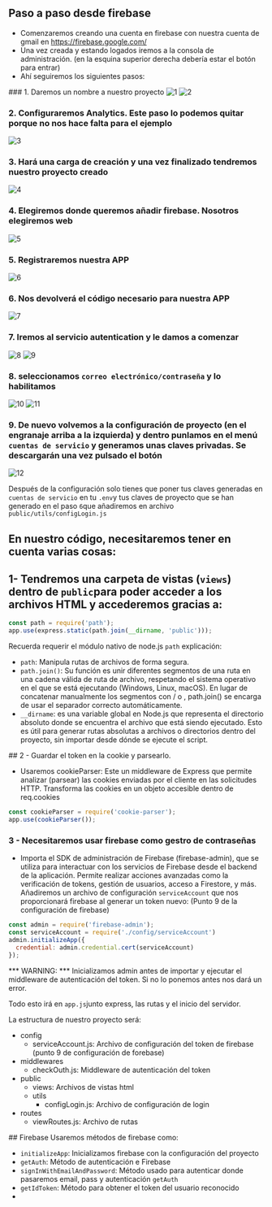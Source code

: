 ## Paso a paso desde firebase

- Comenzaremos creando una cuenta en firebase con nuestra cuenta de gmail en https://firebase.google.com/
- Una vez creada y estando logados iremos a la consola de administración. (en la esquina superior derecha debería estar el botón para entrar) 
- Ahí seguiremos los siguientes pasos:


### 1. Daremos un nombre a nuestro proyecto
![1](./img/1.png)
![2](./img/2.png)

### 2. Configuraremos Analytics. Este paso lo podemos quitar porque no nos hace falta para el ejemplo
![3](./img/3.png)

### 3. Hará una carga de creación y una vez finalizado tendremos nuestro proyecto creado
![4](./img/4.png)

### 4. Elegiremos donde queremos añadir firebase. Nosotros elegiremos web
![5](./img/5.png)

### 5. Registraremos nuestra APP
![6](./img/6.png)

### 6. Nos devolverá el código necesario para nuestra APP
![7](./img/7.png)

### 7. Iremos al servicio autentication y le damos a comenzar
![8](./img/8.png)
![9](./img/9.png)

### 8. seleccionamos `correo electrónico/contraseña` y lo habilitamos
![10](./img/10.png)
![11](./img/11.png)

### 9. De nuevo volvemos a la configuración de proyecto (en el engranaje arriba a la izquierda) y dentro punlamos en el menú `cuentas de servicio` y generamos unas claves privadas. Se descargarán una vez pulsado el botón
![12](./img/12.png)


Después de la configuración solo tienes que poner tus claves generadas en `cuentas de servicio` en tu `.env`y tus claves de proyecto que se han generado en el paso `6`que añadiremos en archivo `public/utils/configLogin.js`  

## En nuestro código, necesitaremos tener en cuenta varias cosas:

## 1- Tendremos una carpeta de vistas (`views`) dentro de `public`para poder acceder a los archivos HTML y accederemos gracias a:
```js
const path = require('path');
app.use(express.static(path.join(__dirname, 'public')));
```
Recuerda requerir el módulo nativo de node.js `path`
explicación: 
- `path`: Manipula rutas de archivos de forma segura.
- `path.join()`: Su función es unir diferentes segmentos de una ruta en una cadena válida de ruta de archivo, respetando el sistema operativo en el que se está ejecutando (Windows, Linux, macOS). En lugar de concatenar manualmente los segmentos con / o \, path.join() se encarga de usar el separador correcto automáticamente.
- `__dirname`: es una variable global en Node.js que representa el directorio absoluto donde se encuentra el archivo que está siendo ejecutado. Esto es útil para generar rutas absolutas a archivos o directorios dentro del proyecto, sin importar desde dónde se ejecute el script.

## 2 - Guardar el token en la cookie y parsearlo.
- Usaremos cookieParser: Este un middleware de Express que permite analizar (parsear) las cookies enviadas por el cliente en las solicitudes HTTP. Transforma las cookies en un objeto accesible dentro de req.cookies

```js
const cookieParser = require('cookie-parser');
app.use(cookieParser());
```

### 3 - Necesitaremos usar firebase como gestro de contraseñas
- Importa el SDK de administración de Firebase (firebase-admin), que se utiliza para interactuar con los servicios de Firebase desde el backend de la aplicación. Permite realizar acciones avanzadas como la verificación de tokens, gestión de usuarios, acceso a Firestore, y más.
Añadiremos un archivo de configuración `serviceAccount` que nos proporcionará firebase al generar un token nuevo: (Punto 9 de la configuración de firebase)

```js
const admin = require('firebase-admin');
const serviceAccount = require('./config/serviceAccount')
admin.initializeApp({
  credential: admin.credential.cert(serviceAccount)
});
```
*** WARNING: *** Inicializamos admin antes de importar y ejecutar el middleware de autenticación del token. Si no lo ponemos antes nos dará un error.

Todo esto irá en `app.js`junto express, las rutas y el inicio del servidor.

La estructura de nuestro proyecto será:
- config
  - serviceAccount.js: Archivo de configuración del token de firebase (punto 9 de configuración de forebase)
- middlewares
  - checkOuth.js: Middleware de autenticación del token
- public
  - views: Archivos de vistas html
  - utils
    - configLogin.js: Archivo de configuración de login
- routes
  - viewRoutes.js: Archivo de rutas

## Firebase
Usaremos métodos de firebase como:
- `initializeApp`: Inicializamos firebase con la configuración del proyecto
- `getAuth`: Método de autenticación e Firebase
- `signInWithEmailAndPassword`: Método usado para autenticar donde pasaremos email, pass y autenticación `getAuth`
- `getIdToken`: Método para obtener el token del usuario reconocido
-   



